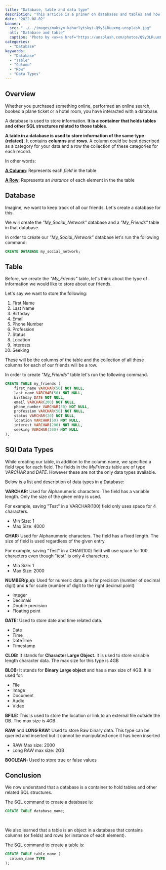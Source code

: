 ```yaml
---
title: "Database, table and data type"
description: "This article is a primer on databases and tables and how to create them. It also contains information about data types."
date: "2022-08-02"
banner:
  src: "../../images/maksym-kaharlytskyi-Q9y3LRuuxmg-unsplash.jpg"
  alt: "Database and table"
  caption: 'Photo by <u><a href="https://unsplash.com/photos/Q9y3LRuuxmg">Maksym Kaharlytskyi</a></u>'
categories:
  - "Database"
keywords:
  - "Database"
  - "Table"
  - "Column"
  - "Row"
  - "Data Types"
---
```


## Overview

Whether you purchased something online, performed an online search, booked a plane ticket or a hotel room, you have interacted with a database.

A database is used to store information. 
**It is a container that holds tables and other SQL structures related to those tables.**

**A table in a database is used to store information of the same type (related).** 
It contains **columns** and **rows**. 
A column could be best described as a category for your data and a row the collection of these categories for each record.

In other words:

**<u>A Column</u>**: Represents each *field* in the table

**<u>A Row</u>**: Represents an *instance* of each element in the the table

## Database

Imagine, we want to keep track of all our friends. Let's create a database for this. 

We will create the *"My_Social_Network"* database and a *"My_Friends"* table in that database.

In order to create our *"My_Social_Network"* database let's run the following command:

```sql
CREATE DATABASE my_social_network;
```

## Table

Before, we create the *"My_Friends"* table, let's think about the type of information we would like to store about our friends.

Let's say we want to store the following:

1. First Name
2. Last Name
3. Birthday
4. Email
5. Phone Number
6. Profession
7. Status
8. Location
9. Interests
10. Seeking

These will be the columns of the table and the collection of all these columns for each of our friends will be a row.

In order to create *"My_Friends"* table let's run the following command.

```sql
CREATE TABLE my_friends (
	first_name VARCHAR(50) NOT NULL,
	last_name VARCHAR(50) NOT NULL,
	birthday DATE NOT NULL,
	email VARCHAR(200) NOT NULL,
	phone_number VARCHAR(50) NOT NULL,
	profession VARCHAR(50) NOT NULL,
	status VARCHAR(20) NOT NULL,
	location VARCHAR(50) NOT NULL,
	interest VARCHAR(200) NOT NULL,
	seeking VARCHAR(200) NOT NULL
);
```

## SQl Data Types

While creating our table, in addition to the column name, we specified a field type for each field. The fields in the *MyFriends* table are of type *VARCHAR* and *DATE*. However these are not the only data types available. 

Below is a list and description of data types in a Database:

**VARCHAR:** Used for Alphanumeric characters. The field has a variable length. Only the size of the given entry is used.

For example, saving "Test" in a VARCHAR(100) field only uses space for 4 characters.

- Min Size: 1
- Max Size: 4000

**CHAR:** Used for Alphanumeric characters. The field has a fixed length. The size of field is used regardless of the given entry.

For example, saving "Test" in a CHAR(100) field will use space for 100 characters even though "test" is only 4 characters.

- Min Size: 1
- Max Size: 2000

**NUMBER(p,s):** Used for numeric data. **p** is for precision (number of decimal digit) and **s** for scale (number of digit to the right decimal point)

- Integer
- Decimals
- Double precision
- Floating point

**DATE:** Used to store date and time related data.

- Date
- Time
- DateTime
- Timestamp

**CLOB:** It stands for **Character Large Object**. It is used to store variable length character data. The max size for this type is 4GB 

**BLOB:** It stands for **Binary Large object** and has a max size of 4GB. It is used for:

- File
- Image
- Document
- Audio
- Video

**BFILE:** This is used to store the location or link to an external file outside the DB. The max size is 4GB.

**RAW** and **LONG RAW:** Used to store Raw binary data. This type can be queried and inserted but it cannot be manipulated once it has been inserted
- RAW Max size: 2000
- Long RAW max size: 2GB

**BOOLEAN:** Used to store true or false values

## Conclusion

We now understand that a database is a container to hold tables and other related SQL structures.

The SQL command to create a database is: 

```sql
CREATE TABLE database_name;
```

<br>

We also learned that a table is an object in a database that contains columns (or fields) and rows (or instance of each element).

The SQL command to create a table is:

```sql
CREATE TABLE table_name (
  column_name TYPE
);
```
